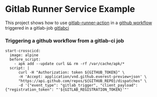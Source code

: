 # Gitlab Runner Service Example
This project shows how to use [gitlab-runner-action](https://github.com/edersonbrilhante/gitlab-runner-action) in a [github workflow](https://github.com/edersonbrilhante/gitlab-runner-service-example/blob/main/.github/workflows/gitlab-runner.yaml) triggered in a gitlab-job [gitlabci](https://gitlab.com/edersonbrilhante/gitlab-runner-service-example/-/blob/main/.gitlab-ci.yml#L14)


### Triggering a github workflow from a gitlab-ci job
```
start-crosscicd:
  image: alpine
  before_script:
    - apk add --update curl && rm -rf /var/cache/apk/*
  script: |
      curl -H "Authorization: token ${GITHUB_TOKEN}" \
      -H 'Accept: application/vnd.github.everest-preview+json' \
      "https://api.github.com/repos/${GITHUB_REPO}/dispatches" \
      -d '{"event_type": "gitlab_trigger", "client_payload": {"registration_token": "'${GITLAB_REGISTRATION_TOKEN}'"'
```